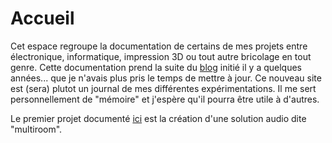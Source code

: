 # Accueil

Cet espace regroupe la documentation de certains de mes projets entre électronique, informatique, impression 3D ou tout autre bricolage en tout genre. Cette documentation prend la suite du [blog](https://www.interactingobjects.com) initié il y a quelques années... que je n'avais plus pris le temps de mettre à jour. Ce nouveau site est (sera) plutot un journal de mes différentes expérimentations. Il me sert personnellement de "mémoire" et j'espère qu'il pourra être utile à d'autres.

Le premier projet documenté [ici](multiroom/design.md) est la création d'une solution audio dite "multiroom".